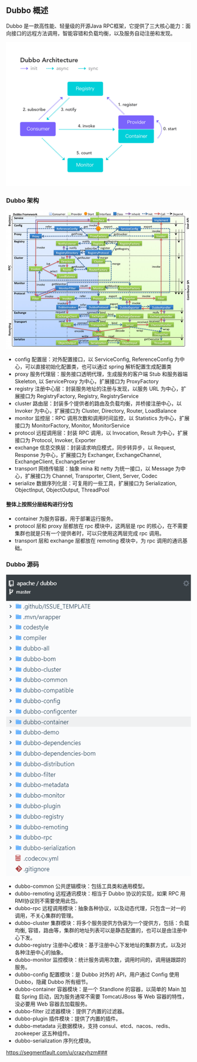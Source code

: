 ## Dubbo 概述
Dubbo 是一款高性能、轻量级的开源Java RPC框架，它提供了三大核心能力：面向接口的远程方法调用，智能容错和负载均衡，以及服务自动注册和发现。

  ![dubbo-archi](
  ./dubbo-archi.png)
### Dubbo 架构

 ![dubbo-framework](
  ./dubbo-framework.jpg)

- config 配置层：对外配置接口，以 ServiceConfig, ReferenceConfig 为中心，可以直接初始化配置类，也可以通过 spring 解析配置生成配置类
- proxy 服务代理层：服务接口透明代理，生成服务的客户端 Stub 和服务器端 Skeleton, 以 ServiceProxy 为中心，扩展接口为 ProxyFactory
- registry 注册中心层：封装服务地址的注册与发现，以服务 URL 为中心，扩展接口为 RegistryFactory, Registry, RegistryService
- cluster 路由层：封装多个提供者的路由及负载均衡，并桥接注册中心，以 Invoker 为中心，扩展接口为 Cluster, Directory, Router, LoadBalance
- monitor 监控层：RPC 调用次数和调用时间监控，以 Statistics 为中心，扩展接口为 MonitorFactory, Monitor, MonitorService
- protocol 远程调用层：封装 RPC 调用，以 Invocation, Result 为中心，扩展接口为 Protocol, Invoker, Exporter
- exchange 信息交换层：封装请求响应模式，同步转异步，以 Request, Response 为中心，扩展接口为 Exchanger, ExchangeChannel, ExchangeClient, ExchangeServer
- transport 网络传输层：抽象 mina 和 netty 为统一接口，以 Message 为中心，扩展接口为 Channel, Transporter, Client, Server, Codec
- serialize 数据序列化层：可复用的一些工具，扩展接口为 Serialization, ObjectInput, ObjectOutput, ThreadPool  


#### 整体上按照分层结构进行分包

- container 为服务容器，用于部署运行服务。
- protocol 层和 proxy 层都放在 rpc 模块中，这两层是 rpc 的核心，在不需要集群也就是只有一个提供者时，可以只使用这两层完成 rpc 调用。
- transport 层和 exchange 层都放在 remoting 模块中，为 rpc 调用的通讯基础。
### Dubbo 源码  
  ![dubbo-source](
  ./dubbo-source.jpg)

  - dubbo-common 公共逻辑模块：包括工具类和通用模型。
  - dubbo-remoting 远程通讯模块：相当于 Dubbo 协议的实现，如果 RPC 用 RMI协议则不需要使用此包。
  - dubbo-rpc 远程调用模块：抽象各种协议，以及动态代理，只包含一对一的调用，不关心集群的管理。
  - dubbo-cluster 集群模块：将多个服务提供方伪装为一个提供方，包括：负载均衡, 容错，路由等，集群的地址列表可以是静态配置的，也可以是由注册中心下发。
  - dubbo-registry 注册中心模块：基于注册中心下发地址的集群方式，以及对各种注册中心的抽象。
  - dubbo-monitor 监控模块：统计服务调用次数，调用时间的，调用链跟踪的服务。
  - dubbo-config 配置模块：是 Dubbo 对外的 
  API，用户通过 Config 使用Dubbo，隐藏 Dubbo 所有细节。
  - dubbo-container 容器模块：是一个 Standlone 的容器，以简单的 Main 加载 Spring 启动，因为服务通常不需要 Tomcat/JBoss 等 Web 容器的特性，没必要用 Web 容器去加载服务。
  - dubbo-filter 过滤器模块：提供了内置的过滤器。
  - dubbo-plugin 插件模块：提供了内置的插件。
  - dubbo-metadata 元数据模块，支持 consul、etcd、nacos、redis、zookeeper 这五种组件。
  - dubbo-serialization 序列化模块。
  

  https://segmentfault.com/u/crazyhzm###

  